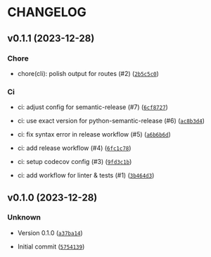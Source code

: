 # CHANGELOG



## v0.1.1 (2023-12-28)

### Chore

* chore(cli): polish output for routes (#2) ([`2b5c5c0`](https://github.com/alixlahuec/fastapi-checks/commit/2b5c5c007fecd4e775fc61ffb528a839456bee1c))

### Ci

* ci: adjust config for semantic-release (#7) ([`6cf8727`](https://github.com/alixlahuec/fastapi-checks/commit/6cf87276558b861c377112d57ab02922b6ff44dd))

* ci: use exact version for python-semantic-release (#6) ([`ac8b3d4`](https://github.com/alixlahuec/fastapi-checks/commit/ac8b3d40e9a136ae9e2e1d5170c0e829e5b0d422))

* ci: fix syntax error in release workflow (#5) ([`a6b6b6d`](https://github.com/alixlahuec/fastapi-checks/commit/a6b6b6d5c45d8d31069c271414ceb8d58a5bff89))

* ci: add release workflow (#4) ([`6fc1c78`](https://github.com/alixlahuec/fastapi-checks/commit/6fc1c7845cb8505f66abc778893f594d18402284))

* ci: setup codecov config (#3) ([`9fd3c1b`](https://github.com/alixlahuec/fastapi-checks/commit/9fd3c1bad73c1c3ead0009d251ad2a1383bbc702))

* ci: add workflow for linter &amp; tests (#1) ([`3b464d3`](https://github.com/alixlahuec/fastapi-checks/commit/3b464d30481a61182e4b7efaad89f54d5a1a2108))


## v0.1.0 (2023-12-28)

### Unknown

* Version 0.1.0 ([`a37ba14`](https://github.com/alixlahuec/fastapi-checks/commit/a37ba14f3a21705fa320a34448007480ab1ea844))

* Initial commit ([`5754139`](https://github.com/alixlahuec/fastapi-checks/commit/5754139c6cae2d29575a20a307d91f5c063a20bb))
